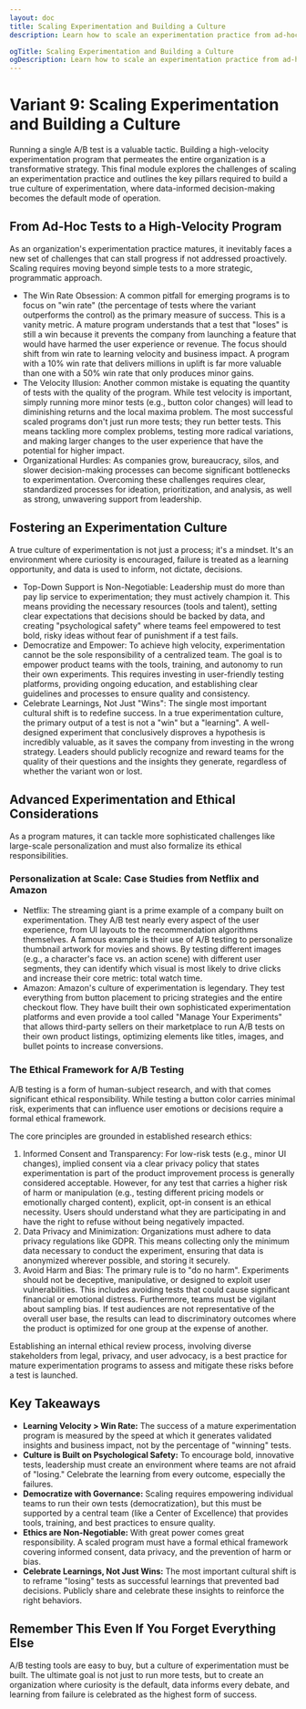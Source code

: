 ```yaml
---
layout: doc
title: Scaling Experimentation and Building a Culture
description: Learn how to scale an experimentation practice from ad-hoc tests to a high-velocity program, foster a culture of curiosity, and navigate the ethical responsibilities of A/B testing.

ogTitle: Scaling Experimentation and Building a Culture
ogDescription: Learn how to scale an experimentation practice from ad-hoc tests to a high-velocity program, foster a culture of curiosity, and navigate the ethical responsibilities of A/B testing.
---
```

# Variant 9: Scaling Experimentation and Building a Culture

Running a single A/B test is a valuable tactic. Building a high-velocity experimentation program that permeates the entire organization is a transformative strategy. This final module explores the challenges of scaling an experimentation practice and outlines the key pillars required to build a true culture of experimentation, where data-informed decision-making becomes the default mode of operation.

## From Ad-Hoc Tests to a High-Velocity Program

As an organization's experimentation practice matures, it inevitably faces a new set of challenges that can stall progress if not addressed proactively. Scaling requires moving beyond simple tests to a more strategic, programmatic approach.

* The Win Rate Obsession: A common pitfall for emerging programs is to focus on "win rate" (the percentage of tests where the variant outperforms the control) as the primary measure of success. This is a vanity metric. A mature program understands that a test that "loses" is still a win because it prevents the company from launching a feature that would have harmed the user experience or revenue. The focus should shift from win rate to
  learning velocity and business impact. A program with a 10% win rate that delivers millions in uplift is far more valuable than one with a 50% win rate that only produces minor gains.
* The Velocity Illusion: Another common mistake is equating the quantity of tests with the quality of the program. While test velocity is important, simply running more minor tests (e.g., button color changes) will lead to diminishing returns and the local maxima problem. The most successful scaled programs don't just run more tests; they run
  better tests. This means tackling more complex problems, testing more radical variations, and making larger changes to the user experience that have the potential for higher impact.
* Organizational Hurdles: As companies grow, bureaucracy, silos, and slower decision-making processes can become significant bottlenecks to experimentation. Overcoming these challenges requires clear, standardized processes for ideation, prioritization, and analysis, as well as strong, unwavering support from leadership.

## Fostering an Experimentation Culture

A true culture of experimentation is not just a process; it's a mindset. It's an environment where curiosity is encouraged, failure is treated as a learning opportunity, and data is used to inform, not dictate, decisions.

* Top-Down Support is Non-Negotiable: Leadership must do more than pay lip service to experimentation; they must actively champion it. This means providing the necessary resources (tools and talent), setting clear expectations that decisions should be backed by data, and creating "psychological safety" where teams feel empowered to test bold, risky ideas without fear of punishment if a test fails.
* Democratize and Empower: To achieve high velocity, experimentation cannot be the sole responsibility of a centralized team. The goal is to empower product teams with the tools, training, and autonomy to run their own experiments. This requires investing in user-friendly testing platforms, providing ongoing education, and establishing clear guidelines and processes to ensure quality and consistency.
* Celebrate Learnings, Not Just "Wins": The single most important cultural shift is to redefine success. In a true experimentation culture, the primary output of a test is not a "win" but a "learning". A well-designed experiment that conclusively disproves a hypothesis is incredibly valuable, as it saves the company from investing in the wrong strategy. Leaders should publicly recognize and reward teams for the quality of their questions and the insights they generate, regardless of whether the variant won or lost.

## Advanced Experimentation and Ethical Considerations

As a program matures, it can tackle more sophisticated challenges like large-scale personalization and must also formalize its ethical responsibilities.

### Personalization at Scale: Case Studies from Netflix and Amazon

* Netflix: The streaming giant is a prime example of a company built on experimentation. They A/B test nearly every aspect of the user experience, from UI layouts to the recommendation algorithms themselves. A famous example is their use of A/B testing to personalize thumbnail artwork for movies and shows. By testing different images (e.g., a character's face vs. an action scene) with different user segments, they can identify which visual is most likely to drive clicks and increase their core metric: total watch time.
* Amazon: Amazon's culture of experimentation is legendary. They test everything from button placement to pricing strategies and the entire checkout flow. They have built their own sophisticated experimentation platforms and even provide a tool called "Manage Your Experiments" that allows third-party sellers on their marketplace to run A/B tests on their own product listings, optimizing elements like titles, images, and bullet points to increase conversions.

### The Ethical Framework for A/B Testing

A/B testing is a form of human-subject research, and with that comes significant ethical responsibility. While testing a button color carries minimal risk, experiments that can influence user emotions or decisions require a formal ethical framework.

The core principles are grounded in established research ethics:

1. Informed Consent and Transparency: For low-risk tests (e.g., minor UI changes), implied consent via a clear privacy policy that states experimentation is part of the product improvement process is generally considered acceptable. However, for any test that carries a higher risk of harm or manipulation (e.g., testing different pricing models or emotionally charged content), explicit, opt-in consent is an ethical necessity. Users should understand what they are participating in and have the right to refuse without being negatively impacted.
2. Data Privacy and Minimization: Organizations must adhere to data privacy regulations like GDPR. This means collecting only the minimum data necessary to conduct the experiment, ensuring that data is anonymized wherever possible, and storing it securely.
3. Avoid Harm and Bias: The primary rule is to "do no harm". Experiments should not be deceptive, manipulative, or designed to exploit user vulnerabilities. This includes avoiding tests that could cause significant financial or emotional distress. Furthermore, teams must be vigilant about sampling bias. If test audiences are not representative of the overall user base, the results can lead to discriminatory outcomes where the product is optimized for one group at the expense of another.

Establishing an internal ethical review process, involving diverse stakeholders from legal, privacy, and user advocacy, is a best practice for mature experimentation programs to assess and mitigate these risks before a test is launched.

## Key Takeaways

* **Learning Velocity > Win Rate:** The success of a mature experimentation program is measured by the speed at which it generates validated insights and business impact, not by the percentage of "winning" tests.
* **Culture is Built on Psychological Safety:** To encourage bold, innovative tests, leadership must create an environment where teams are not afraid of "losing." Celebrate the learning from every outcome, especially the failures.
* **Democratize with Governance:** Scaling requires empowering individual teams to run their own tests (democratization), but this must be supported by a central team (like a Center of Excellence) that provides tools, training, and best practices to ensure quality.
* **Ethics are Non-Negotiable:** With great power comes great responsibility. A scaled program must have a formal ethical framework covering informed consent, data privacy, and the prevention of harm or bias.
* **Celebrate Learnings, Not Just Wins:** The most important cultural shift is to reframe "losing" tests as successful learnings that prevented bad decisions. Publicly share and celebrate these insights to reinforce the right behaviors.

## Remember This Even If You Forget Everything Else

A/B testing tools are easy to buy, but a culture of experimentation must be built. The ultimate goal is not just to run more tests, but to create an organization where curiosity is the default, data informs every debate, and learning from failure is celebrated as the highest form of success.
